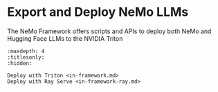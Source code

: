 # Export and Deploy NeMo LLMs

The NeMo Framework offers scripts and APIs to deploy both NeMo and Hugging Face LLMs to the NVIDIA Triton 

```{toctree}
:maxdepth: 4
:titlesonly:
:hidden:

Deploy with Triton <in-framework.md>
Deploy with Ray Serve <in-framework-ray.md>
```
